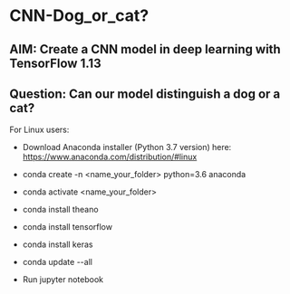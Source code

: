 # CNN-Dog_or_cat?

## AIM: Create a CNN model in deep learning with TensorFlow 1.13

## Question: Can our model distinguish a dog or a cat?

For Linux users:

- Download Anaconda installer (Python 3.7 version) here: https://www.anaconda.com/distribution/#linux

- conda create -n <name_your_folder> python=3.6 anaconda

- conda activate <name_your_folder>

- conda install theano

- conda install tensorflow

- conda install keras

- conda update --all

- Run jupyter notebook

